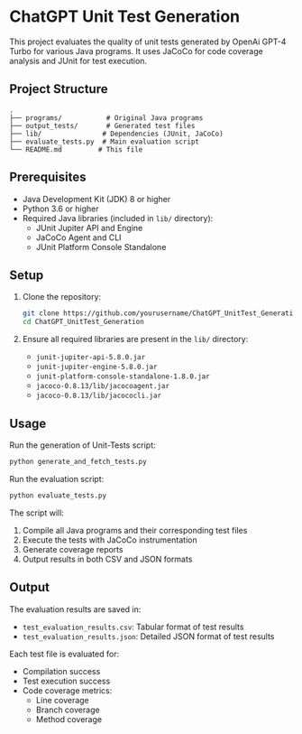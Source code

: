 # ChatGPT Unit Test Generation

This project evaluates the quality of unit tests generated by OpenAi GPT-4 Turbo for various Java programs. It uses JaCoCo for code coverage analysis and JUnit for test execution.

## Project Structure

```
.
├── programs/           # Original Java programs
├── output_tests/       # Generated test files
├── lib/               # Dependencies (JUnit, JaCoCo)
├── evaluate_tests.py  # Main evaluation script
└── README.md         # This file
```

## Prerequisites

- Java Development Kit (JDK) 8 or higher
- Python 3.6 or higher
- Required Java libraries (included in `lib/` directory):
  - JUnit Jupiter API and Engine
  - JaCoCo Agent and CLI
  - JUnit Platform Console Standalone

## Setup

1. Clone the repository:
   ```bash
   git clone https://github.com/yourusername/ChatGPT_UnitTest_Generation.git
   cd ChatGPT_UnitTest_Generation
   ```

2. Ensure all required libraries are present in the `lib/` directory:
   - `junit-jupiter-api-5.8.0.jar`
   - `junit-jupiter-engine-5.8.0.jar`
   - `junit-platform-console-standalone-1.8.0.jar`
   - `jacoco-0.8.13/lib/jacocoagent.jar`
   - `jacoco-0.8.13/lib/jacococli.jar`

## Usage
Run the generation of Unit-Tests script:
```bash
python generate_and_fetch_tests.py
```

Run the evaluation script:
```bash
python evaluate_tests.py
```

The script will:
1. Compile all Java programs and their corresponding test files
2. Execute the tests with JaCoCo instrumentation
3. Generate coverage reports
4. Output results in both CSV and JSON formats

## Output

The evaluation results are saved in:
- `test_evaluation_results.csv`: Tabular format of test results
- `test_evaluation_results.json`: Detailed JSON format of test results

Each test file is evaluated for:
- Compilation success
- Test execution success
- Code coverage metrics:
  - Line coverage
  - Branch coverage
  - Method coverage